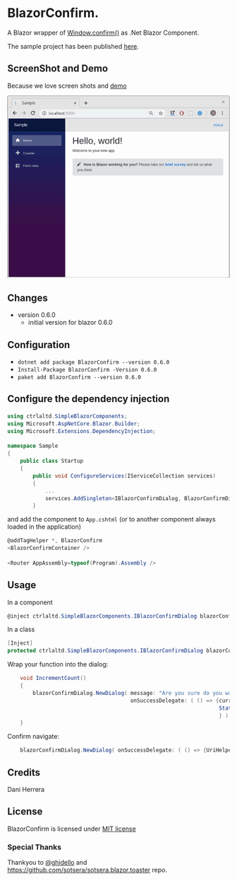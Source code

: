 # BlazorConfirm.

A Blazor wrapper of [Window.confirm()](https://developer.mozilla.org/en-US/docs/Web/API/Window/confirm) as .Net Blazor Component. 

The sample project has been published [here](https://github.com/BlazorConfirm/).

## ScreenShot and Demo

Because we love screen shots and [demo](https://ctrl-alt-d.github.io/BlazorConfirm/)

![BlazorConfig ScreenShot](./ScreenShots/BlazorConfirm.gif)


## Changes

- version 0.6.0
  - initial version for blazor 0.6.0


## Configuration

* `dotnet add package BlazorConfirm --version 0.6.0`
* `Install-Package BlazorConfirm -Version 0.6.0`
* `paket add BlazorConfirm --version 0.6.0`


## Configure the dependency injection

```c#
using ctrlaltd.SimpleBlazorComponents;
using Microsoft.AspNetCore.Blazor.Builder;
using Microsoft.Extensions.DependencyInjection;

namespace Sample
{
    public class Startup
    {
        public void ConfigureServices(IServiceCollection services)
        {
            ...
            services.AddSingleton<IBlazorConfirmDialog, BlazorConfirmDialog>();
        }
```

and add the component to `App.cshtml` (or to another component always loaded in the application)

```c#
@addTagHelper *, BlazorConfirm
<BlazorConfirmContainer />

<Router AppAssembly=typeof(Program).Assembly />
```

## Usage

In a component

```c#
@inject ctrlaltd.SimpleBlazorComponents.IBlazorConfirmDialog blazorConfirmDialog
```

In a class

```c#
[Inject] 
protected ctrlaltd.SimpleBlazorComponents.IBlazorConfirmDialog blazorConfirmDialog { get; set; }
```

Wrap your function into the dialog:

```c#
    void IncrementCount()
    {
        blazorConfirmDialog.NewDialog( message: "Are you sure do you want to increment the counter?", 
                                       onSuccessDelegate: ( () => {currentCount++;
                                                                   StateHasChanged();
                                                                   } ) );
    }
```

Confirm navigate:

```c#
    blazorConfirmDialog.NewDialog( onSuccessDelegate: ( () => {UriHelper.NavigateTo(  "/fetchdata" ); } ) );
```

## Credits

Dani Herrera

## License

BlazorConfirm is licensed under [MIT license](http://www.opensource.org/licenses/mit-license.php)

### Special Thanks

Thankyou to [@ghidello](https://github.com/ghidello) and  https://github.com/sotsera/sotsera.blazor.toaster repo.